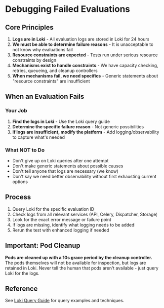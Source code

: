 # Debugging Failed Evaluations

## Core Principles

1. **Logs are in Loki** - All evaluation logs are stored in Loki for 24 hours
2. **We must be able to determine failure reasons** - It is unacceptable to not know why evaluations fail
3. **Resource constraints are expected** - Tests run under serious resource constraints by design
4. **Mechanisms exist to handle constraints** - We have capacity checking, retries, queueing, and cleanup controllers
5. **When mechanisms fail, we need specifics** - Generic statements about "resource constraints" are insufficient

## When an Evaluation Fails

### Your Job
1. **Find the logs in Loki** - Use the Loki query guide
2. **Determine the specific failure reason** - Not generic possibilities
3. **If logs are insufficient, modify the platform** - Add logging/observability to capture what's needed

### What NOT to Do
- Don't give up on Loki queries after one attempt
- Don't make generic statements about possible causes
- Don't tell anyone that logs are necessary (we know)
- Don't say we need better observability without first exhausting current options

## Process
1. Query Loki for the specific evaluation ID
2. Check logs from all relevant services (API, Celery, Dispatcher, Storage)
3. Look for the exact error message or failure point
4. If logs are missing, identify what logging needs to be added
5. Rerun the test with enhanced logging if needed

## Important: Pod Cleanup
**Pods are cleaned up with a 10s grace period by the cleanup controller.** The pods themselves will not be available for inspection, but logs are retained in Loki. Never tell the human that pods aren't available - just query Loki for the logs.

## Reference
See [Loki Query Guide](./loki-query-guide.md) for query examples and techniques.